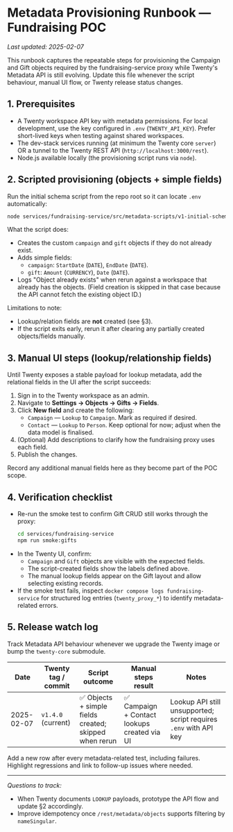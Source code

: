 # Metadata Provisioning Runbook — Fundraising POC

_Last updated: 2025-02-07_

This runbook captures the repeatable steps for provisioning the Campaign and Gift objects required by the fundraising-service proxy while Twenty's Metadata API is still evolving. Update this file whenever the script behaviour, manual UI flow, or Twenty release status changes.

## 1. Prerequisites

- A Twenty workspace API key with metadata permissions. For local development, use the key configured in `.env` (`TWENTY_API_KEY`). Prefer short-lived keys when testing against shared workspaces.
- The dev-stack services running (at minimum the Twenty core `server`) OR a tunnel to the Twenty REST API (`http://localhost:3000/rest`).
- Node.js available locally (the provisioning script runs via `node`).

## 2. Scripted provisioning (objects + simple fields)

Run the initial schema script from the repo root so it can locate `.env` automatically:

```bash
node services/fundraising-service/src/metadata-scripts/v1-initial-schema.mjs
```

What the script does:
- Creates the custom `campaign` and `gift` objects if they do not already exist.
- Adds simple fields:
  - `campaign`: `StartDate` (`DATE`), `EndDate` (`DATE`).
  - `gift`: `Amount` (`CURRENCY`), `Date` (`DATE`).
- Logs "Object already exists" when rerun against a workspace that already has the objects. (Field creation is skipped in that case because the API cannot fetch the existing object ID.)

Limitations to note:
- Lookup/relation fields are **not** created (see §3).
- If the script exits early, rerun it after clearing any partially created objects/fields manually.

## 3. Manual UI steps (lookup/relationship fields)

Until Twenty exposes a stable payload for lookup metadata, add the relational fields in the UI after the script succeeds:

1. Sign in to the Twenty workspace as an admin.
2. Navigate to **Settings → Objects → Gifts → Fields**.
3. Click **New field** and create the following:
   - `Campaign` — `Lookup` to `Campaign`. Mark as required if desired.
   - `Contact` — `Lookup` to `Person`. Keep optional for now; adjust when the data model is finalised.
4. (Optional) Add descriptions to clarify how the fundraising proxy uses each field.
5. Publish the changes.

Record any additional manual fields here as they become part of the POC scope.

## 4. Verification checklist

- Re-run the smoke test to confirm Gift CRUD still works through the proxy:
  ```bash
  cd services/fundraising-service
  npm run smoke:gifts
  ```
- In the Twenty UI, confirm:
  - `Campaign` and `Gift` objects are visible with the expected fields.
  - The script-created fields show the labels defined above.
  - The manual lookup fields appear on the Gift layout and allow selecting existing records.
- If the smoke test fails, inspect `docker compose logs fundraising-service` for structured log entries (`twenty_proxy_*`) to identify metadata-related errors.

## 5. Release watch log

Track Metadata API behaviour whenever we upgrade the Twenty image or bump the `twenty-core` submodule.

| Date | Twenty tag / commit | Script outcome | Manual steps result | Notes |
| --- | --- | --- | --- | --- |
| 2025-02-07 | `v1.4.0` (current) | ✅ Objects + simple fields created; skipped when rerun | ✅ Campaign + Contact lookups created via UI | Lookup API still unsupported; script requires `.env` with API key |

Add a new row after every metadata-related test, including failures. Highlight regressions and link to follow-up issues where needed.

---

_Questions to track:_
- When Twenty documents `LOOKUP` payloads, prototype the API flow and update §2 accordingly.
- Improve idempotency once `/rest/metadata/objects` supports filtering by `nameSingular`.
